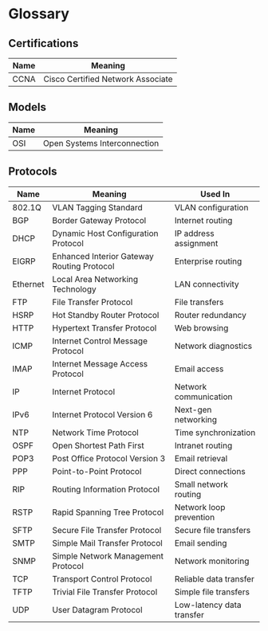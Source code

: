 # Glossary

## Certifications

Name | Meaning
-----|----------------------------------
CCNA | Cisco Certified Network Associate

## Models

Name | Meaning
-----|-----------------------------
OSI  | Open Systems Interconnection

## Protocols

Name     | Meaning                                    | Used In
---------|--------------------------------------------|------------------------
802.1Q   | VLAN Tagging Standard                      | VLAN configuration
BGP      | Border Gateway Protocol                    | Internet routing
DHCP     | Dynamic Host Configuration Protocol        | IP address assignment
EIGRP    | Enhanced Interior Gateway Routing Protocol | Enterprise routing
Ethernet | Local Area Networking Technology           | LAN connectivity
FTP      | File Transfer Protocol                     | File transfers
HSRP     | Hot Standby Router Protocol                | Router redundancy
HTTP     | Hypertext Transfer Protocol                | Web browsing
ICMP     | Internet Control Message Protocol          | Network diagnostics
IMAP     | Internet Message Access Protocol           | Email access
IP       | Internet Protocol                          | Network communication
IPv6     | Internet Protocol Version 6                | Next-gen networking
NTP      | Network Time Protocol                      | Time synchronization
OSPF     | Open Shortest Path First                   | Intranet routing
POP3     | Post Office Protocol Version 3             | Email retrieval
PPP      | Point-to-Point Protocol                    | Direct connections
RIP      | Routing Information Protocol               | Small network routing
RSTP     | Rapid Spanning Tree Protocol               | Network loop prevention
SFTP     | Secure File Transfer Protocol              | Secure file transfers
SMTP     | Simple Mail Transfer Protocol              | Email sending
SNMP     | Simple Network Management Protocol         | Network monitoring
TCP      | Transport Control Protocol                 | Reliable data transfer
TFTP     | Trivial File Transfer Protocol             | Simple file transfers
UDP      | User Datagram Protocol                     | Low-latency data transfer
